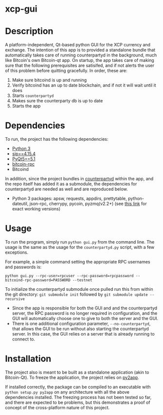 xcp-gui
=======
# Description
A platform-independent, Qt-based python GUI for the XCP currency and exchange.
The intention of this app is to provided a standalone bundle that automatically takes care of running counterpartyd
in the background, much like Bitcoin's own Bitcoin-qt app. On startup, the app takes care of making sure that the
following prerequisites are satisifed, and if not alerts the user of this problem before quitting gracefully. In order,
these are:

1. Make sure bitcoind is up and running
2. Verify bitcoind has an up to date blockchain, and if not it will wait until it does
3. Starts ```counterpartyd```
4. Makes sure the counterparty db is up to date
5. Starts the app

# Dependencies
To run, the project has the following dependencies:
* [Python 3](http://python.org)
* [sip==4.15.4](http://www.riverbankcomputing.com/software/sip/download)
* [PyQt5==5.1](http://www.riverbankcomputing.com/software/pyqt/download5)
* [bitcoin-rpc](https://github.com/jgarzik/python-bitcoinrpc)
* Bitcoind

In addition, since the project bundles in [counterpartyd](https://github.com/PhantomPhreak/counterpartyd) within the
app, and the repo itself has added it as a submodule, the dependencies for counterpartyd are needed as well and
are reproduced below.
* Python 3 packages: apsw, requests, appdirs, prettytable, python-dateutil, json-rpc, cherrypy, pycoin, pyzmq(v2.2+) (see [this link](https://github.com/xnova/counterpartyd_build/blob/master/dist/reqs.txt) for exact working versions)


# Usage
To run the program, simply run `python gui.py` from the command line. The usage is the same as the usage for the
`counterpartyd.py` script, with a few exceptions.


For example, a simple command setting the appropriate RPC usernames and passwords is:

```python gui.py --rpc-user=rpcuser --rpc-password=rpcpassword --bitcoind-rpc-password=PASSWORD --testnet```

To initialize the counterpartyd submodule once pulled run this from within the git directory:
```git submodule init``` followed by ```git submodule update --recursive```

* Since the app is responsible for both the GUI and and the counterpartyd server, the RPC password is no longer required in configuration,
and the GUI will automatically choose one to give to both the server and the GUI.
* There is one additional configuration parameter, ``--no-counterpartyd``, that allows the GUI to be run without also
starting the counterpartyd server. In this case, the GUI relies on a server that is already running to connect to.

# Installation
The project also is meant to be built as a standalone application (akin to Bitcoin-Qt). To freeze the application,
the project relies on [py2app](https://pypi.python.org/pypi/py2app/).

If installed correctly, the package can be compiled to an executable with `python setup.py py2app` on any architecture
with all the above dependencies installed. The freezing process has not been tested so far, and there are expected to be
problems, but this demonstrates a proof of concept of the cross-platform nature of this project.
